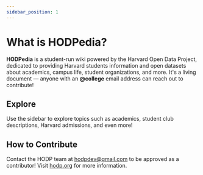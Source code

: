 ```yaml
---
sidebar_position: 1
---
```


# What is HODPedia?

**HODPedia** is a student-run wiki powered by the Harvard Open Data Project, dedicated to providing Harvard students information and open datasets about academics, campus life, student organizations, and more. It's a living document — anyone with an **@college** email address can reach out to contribute!

## Explore

Use the sidebar to explore topics such as academics, student club descriptions, Harvard admissions, and even more!

## How to Contribute

Contact the HODP team at hodpdev@gmail.com to be approved as a contributor! Visit [hodp.org](https://hodp.org) for more information.
